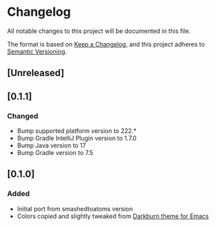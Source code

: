 # Changelog
All notable changes to this project will be documented in this file.

The format is based on [Keep a
Changelog](https://keepachangelog.com/en/1.0.0/), and this project
adheres to [Semantic Versioning](https://semver.org/spec/v2.0.0.html).

## [Unreleased]

## [0.1.1]
### Changed
- Bump supported platform version to 222.*
- Bump Gradle IntelliJ Plugin version to 1.7.0
- Bump Java version to 17
- Bump Gradle version to 7.5

## [0.1.0]
### Added
- Initial port from smashedtoatoms version
- Colors copied and slightly tweaked from [Darkburn theme for Emacs](https://github.com/gorauskas/darkburn-theme)
